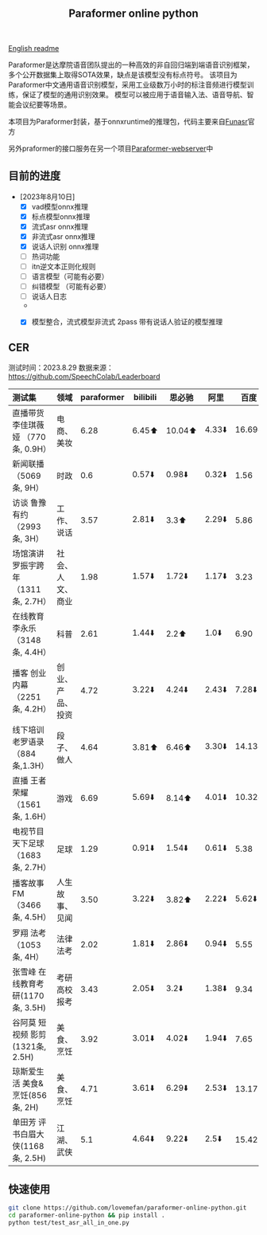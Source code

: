 <br/>
<h2 align="center">Paraformer online python</h2>
<br/>

[English readme](README-EN.md)

Paraformer是达摩院语音团队提出的一种高效的非自回归端到端语音识别框架，多个公开数据集上取得SOTA效果，缺点是该模型没有标点符号。
该项目为Paraformer中文通用语音识别模型，采用工业级数万小时的标注音频进行模型训练，保证了模型的通用识别效果。
模型可以被应用于语音输入法、语音导航、智能会议纪要等场景。


本项目为Paraformer封装，基于onnxruntime的推理包，代码主要来自[Funasr](https://github.com/alibaba-damo-academy/FunASR)官方

另外praformer的接口服务在另一个项目[Paraformer-webserver](https://github.com/lovemefan/Paraformer-webserver)中

## 目前的进度
* [2023年8月10日] 
  * [x] vad模型onnx推理
  * [x] 标点模型onnx推理
  * [x] 流式asr onnx推理
  * [x] 非流式asr onnx推理
  * [x] 说话人识别 onnx推理
  * [ ] 热词功能 
  * [ ] itn逆文本正则化规则
  * [ ] 语言模型（可能有必要）
  * [ ] 纠错模型 （可能有必要）
  * [ ] 说话人日志
  * 
  * [x] 模型整合，流式模型非流式 2pass 带有说话人验证的模型推理


## CER
测试时间：2023.8.29 数据来源：https://github.com/SpeechColab/Leaderboard

| 测试集                              | 领域             | paraformer | bilibili | 思必驰 | 阿里  | 百度   | 讯飞  | 微软  | 腾讯  | 依图 |
| :---------------------------------- | ---------------- | --- | -------- | ------ | ----- | ------ | ----- | ----- | ----- | ---- |
| 直播带货 李佳琪薇娅 （770条, 0.9H） | 电商、美妆       | 6.28 | 6.45⬆️    | 10.04⬆️ | 4.33⬇️ | 16.69⬇️ | 9.10⬇️ | 5.29⬇️ | 6.56⬆️ | 7.33 |
| 新闻联播 （5069条, 9H）             | 时政             | 0.6 | 0.57⬇️    | 0.98⬇️  | 0.32⬇️ | 1.56   | 0.81⬇️ | 0.25⬇️ | 1.02⬇️ | 0.76 |
| 访谈 鲁豫有约 （2993条, 3H）        | 工作、说话       | 3.57 | 2.81⬇️    | 3.3⬆️   | 2.29⬇️ | 5.86   | 3.39⬇️ | 2.74⬇️ | 3.51⬆️ | 2.94 |
| 场馆演讲罗振宇跨年 （1311条, 2.7H） | 社会、人文、商业 | 1.98 | 1.57⬇️    | 1.72⬇️  | 1.17⬇️ | 3.23   | 2.18⬆️ | 1.16⬆️ | 1.75⬆️ | 1.49 |
| 在线教育 李永乐 （3148条, 4.4H）    | 科普             | 2.61 | 1.44⬇️    | 2.2⬆️   | 1.0⬇️  | 6.90   | 2.03⬇️ | 1.31⬇️ | 1.78⬇️ | 1.81 |
| 播客 创业内幕 （2251条, 4.2H）      | 创业、产品、投资 | 4.72 | 3.22⬇️    | 4.24⬇️  | 2.43⬇️ | 7.28⬇️  | 3.82⬇️ | 3.61⬇️ | 3.78⬇️ | 3.7  |
| 线下培训 老罗语录 （884条,1.3H）    | 段子、做人       | 4.64 | 3.81⬆️    | 6.46⬆️  | 3.30⬇️ | 14.13⬇️ | 5.66⬇️ | 3.98⬇️ | 5.50⬇️ | 4.76 |
| 直播 王者荣耀 （1561条, 1.6H）      | 游戏             | 6.69 | 5.69⬇️    | 8.14⬆️  | 4.01⬇️ | 10.32⬇️ | 8.31⬆️ | 5.48⬇️ | 6.14⬆️ | 6.92 |
| 电视节目 天下足球 （1683条, 2.7H）  | 足球             | 1.29 | 0.91⬇️    | 1.54⬇️  | 0.61⬇️ | 5.38   | 1.64⬇️ | 0.88⬇️ | 2.68⬇️ | 0.83 |
| 播客故事FM （3466条, 4.5H）         | 人生故事、见闻   | 3.50 | 3.22⬇️    | 3.82⬆️  | 2.22⬇️ | 5.62⬇️  | 3.72⬇️ | 3.28⬇️ | 3.65⬇️ | 3.67 |
| 罗翔   法考（1053条, 4H）           | 法律 法考        | 2.02 | 1.81⬇️    | 2.86⬇️  | 0.94⬇️ | 5.55   | 2.90⬇️ | 1.19⬇️ | 2.02⬇️ | 1.65 |
| 张雪峰 在线教育考研(1170条, 3.5H)   | 考研 高校报考    | 3.43 | 2.05⬇️    | 3.2⬇️   | 1.38⬇️ | 9.34   | 3.15⬇️ | 2.01⬇️ | 2.71⬆️ | 2.61 |
| 谷阿莫 短视频 影剪(1321条, 2.5H)    | 美食、烹饪       | 3.92 | 3.01⬇️    | 4.02⬇️  | 1.94⬇️ | 7.65   | 3.95⬇️ | 4.22⬇️ | 2.94⬇️ | 2.81 |
| 琼斯爱生活 美食&烹饪(856条, 2H)     | 美食、烹饪       | 4.71 | 3.61⬇️    | 6.29⬇️  | 2.53⬇️ | 13.17  | 4.85⬇️ | 3.07⬇️ | 4.56⬇️ | 3.99 |
| 单田芳 评书白眉大侠(1168条, 2.5H)   | 江湖、武侠       | 5.1 | 4.64⬇️    | 9.22⬇️  | 2.5⬇️  | 15.42  | 9.51⬇️ | 5.47⬇️ | 5.89⬆️ | 5.45 |


## 快速使用

```bash
git clone https://github.com/lovemefan/paraformer-online-python.git
cd paraformer-online-python && pip install .
python test/test_asr_all_in_one.py
```
